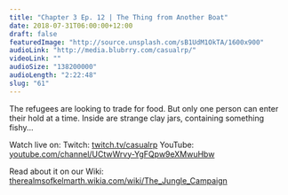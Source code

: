 ```yaml
---
title: "Chapter 3 Ep. 12 | The Thing from Another Boat"
date: 2018-07-31T06:00:00+12:00
draft: false
featuredImage: "http://source.unsplash.com/sB1UdM1OkTA/1600x900"
audioLink: "http://media.blubrry.com/casualrp/"
videoLink: ""
audioSize: "138200000"
audioLength: "2:22:48"
slug: "61"
---
```


The refugees are looking to trade for food. But only one person can enter their hold at a time. Inside are strange clay jars, containing something fishy...

Watch live on:
Twitch: [twitch.tv/casualrp](https://www.twitch.tv/casualrp)
YouTube: [youtube.com/channel/UCtwWrvy-YgFQpw9eXMwuHbw](https://www.youtube.com/channel/UCtwWrvy-YgFQpw9eXMwuHbw)

Read about it on our Wiki: [therealmsofkelmarth.wikia.com/wiki/The_Jungle_Campaign](http://therealmsofkelmarth.wikia.com/wiki/The_Jungle_Campaign)
